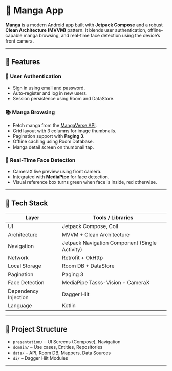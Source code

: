 # 🌟 Manga App

**Manga** is a modern Android app built with **Jetpack Compose** and a robust **Clean Architecture (MVVM)** pattern. It blends user authentication, offline-capable manga browsing, and real-time face detection using the device’s front camera.

---

## 📱 Features

### 🔐 User Authentication
- Sign in using email and password.
- Auto-register and log in new users.
- Session persistence using Room and DataStore.

### 📚 Manga Browsing
- Fetch manga from the [MangaVerse API](https://rapidapi.com/sagararofie/api/mangaverse-api).
- Grid layout with 3 columns for image thumbnails.
- Pagination support with **Paging 3**.
- Offline caching using Room Database.
- Manga detail screen on thumbnail tap.

### 🧠 Real-Time Face Detection
- CameraX live preview using front camera.
- Integrated with **MediaPipe** for face detection.
- Visual reference box turns green when face is inside, red otherwise.

---

## 🧰 Tech Stack

| Layer                 | Tools / Libraries                          |
|----------------------|--------------------------------------------|
| UI                   | Jetpack Compose, Coil                      |
| Architecture         | MVVM + Clean Architecture                  |
| Navigation           | Jetpack Navigation Component (Single Activity) |
| Network              | Retrofit + OkHttp                          |
| Local Storage        | Room DB + DataStore                        |
| Pagination           | Paging 3                                   |
| Face Detection       | MediaPipe Tasks-Vision + CameraX           |
| Dependency Injection | Dagger Hilt                                |
| Language             | Kotlin                                     |

---

## 📂 Project Structure
- `presentation/` – UI Screens (Compose), Navigation
- `domain/` – Use cases, Entities, Repositories
- `data/` – API, Room DB, Mappers, Data Sources
- `di/` – Dagger Hilt Modules

---


